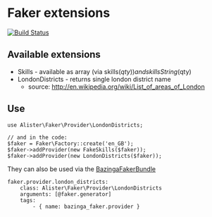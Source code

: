 # Faker extensions

[![Build Status](https://travis-ci.org/alister/faker-extensions.svg?branch=master)](https://travis-ci.org/alister/faker-extensions)

## Available extensions

* Skills - available as array (via skills($qty)) and skillsString($qty)
* LondonDistricts - returns single london district name
  - source: http://en.wikipedia.org/wiki/List_of_areas_of_London

## Use

    use Alister\Faker\Provider\LondonDistricts;

    // and in the code:
    $faker = Faker\Factory::create('en_GB');
    $faker->addProvider(new FakeSkills($faker));
    $faker->addProvider(new LondonDistricts($faker));

They can also be used via the [BazingaFakerBundle](https://github.com/willdurand/BazingaFakerBundle)

    faker.provider.london_districts:
        class: Alister\Faker\Provider\LondonDistricts
        arguments: [@faker.generator]
        tags:
            - { name: bazinga_faker.provider }
